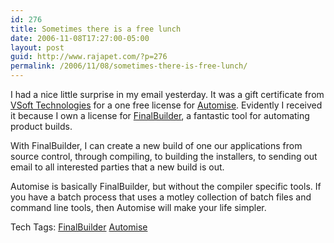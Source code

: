 ```yaml
---
id: 276
title: Sometimes there is a free lunch
date: 2006-11-08T17:27:00-05:00
layout: post
guid: http://www.rajapet.com/?p=276
permalink: /2006/11/08/sometimes-there-is-free-lunch/
---
```

[<img alt="" src="https://i1.wp.com/photos1.blogger.com/blogger/7711/622/320/automise.jpg?w=680" border="0" data-recalc-dims="1" />](https://i2.wp.com/photos1.blogger.com/blogger/7711/622/1600/automise.jpg)  
I had a nice little surprise in my email yesterday. It was a gift certificate from [VSoft Technologies](http://www.finalbuilder.com/home.aspx) for a one free license for [Automise](http://www.finalbuilder.com/automise.aspx). Evidently I received it because I own a license for [FinalBuilder](http://www.finalbuilder.com/finalbuilder.aspx), a fantastic tool for automating product builds.

With FinalBuilder, I can create a new build of one our applications from source control, through compiling, to building the installers, to sending out email to all interested parties that a new build is out.

Automise is basically FinalBuilder, but without the compiler specific tools. If you have a batch process that uses a motley collection of batch files and command line tools, then Automise will make your life simpler.

<div>
  Tech Tags: <a href="http://technorati.com/tag/FinalBuilder" rel="tag">FinalBuilder</a> <a href="http://technorati.com/tag/Automise" rel="tag">Automise</a>
</div>